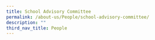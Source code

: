 ```yaml
---
title: School Advisory Committee
permalink: /about-us/People/school-advisory-committee/
description: ""
third_nav_title: People
---
```

